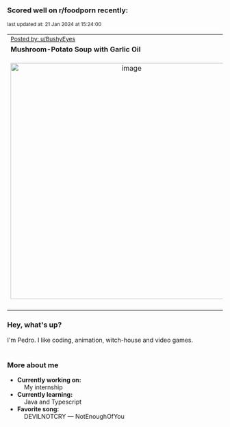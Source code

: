 ### Scored well on r/foodporn recently:

<p align="left"><sub>last updated at: 21 Jan 2024 at 15:24:00</sub></p>

|   |
| --- |
| <sub>[Posted by: u/BushyEyes][source]</sub> |
| **Mushroom-Potato Soup with Garlic Oil** | 
|<p align="center"> <img alt="image" src="https://i.redd.it/7itm2ld7lndc1.jpeg" width="550" /> </p>|
|   |

### Hey, what's up?

I'm Pedro. I like coding, animation, witch-house and video games.<br><br>

### More about me
- **Currently working on:**  
&nbsp;&nbsp;&nbsp;&nbsp;My internship
- **Currently learning:**  
&nbsp;&nbsp;&nbsp;&nbsp;Java and Typescript
- **Favorite song:**  
&nbsp;&nbsp;&nbsp;&nbsp;DEVILNOTCRY — NotEnoughOfYou<br><br>

  



  
  
  
[linkedin]: https://linkedin.com/in/pedro-h-r-gomes-8a487b14a/
[gmail]: mailto:pilique11@gmail.com
[source]: https://reddit.com/r/FoodPorn/comments/19bksv0/mushroompotato_soup_with_garlic_oil/
[redditAPI]: https://www.reddit.com/dev/api/